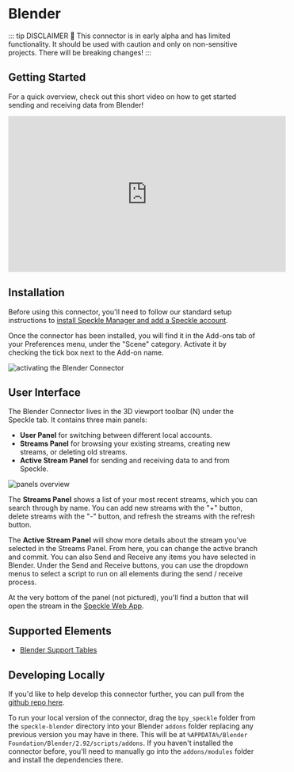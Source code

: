 # Blender

::: tip DISCLAIMER 🐉
This connector is in early alpha and has limited functionality.
It should be used with caution and only on non-sensitive projects.
There will be breaking changes!
:::

## Getting Started

For a quick overview, check out this short video on how to get started sending and receiving data from Blender!

<iframe width="560" height="315" src="https://www.youtube.com/embed/vy-i6lCdMOE" title="YouTube video player" frameborder="0" allow="accelerometer; autoplay; clipboard-write; encrypted-media; gyroscope; picture-in-picture" allowfullscreen></iframe>

## Installation

Before using this connector, you'll need to follow our standard setup instructions to [install Speckle Manager and add a Speckle account](/user/manager). 

Once the connector has been installed, you will find it in the Add-ons tab of your Preferences menu, under the "Scene" category. Activate it by checking the tick box next to the Add-on name.

![activating the Blender Connector](./img-blender/enable-addon.png)


## User Interface

The Blender Connector lives in the 3D viewport toolbar (N) under the Speckle tab. It contains three main panels: 

- **User Panel** for switching between different local accounts.
- **Streams Panel** for browsing your existing streams, creating new streams, or deleting old streams.
- **Active Stream Panel** for sending and receiving data to and from Speckle.

![panels overview](./img-blender/sidebar-menu.png)

The **Streams Panel** shows a list of your most recent streams, which you can search through by name. You can add new streams with the "+" button, delete streams with the "-" button, and refresh the streams with the refresh button.

The **Active Stream Panel** will show more details about the stream you've selected in the Streams Panel. From here, you can change the active branch and commit. You can also Send and Receive any items you have selected in Blender. Under the Send and Receive buttons, you can use the dropdown menus to select a script to run on all elements during the send / receive process.

At the very bottom of the panel (not pictured), you'll find a button that will open the stream in the [Speckle Web App](/user/web).

## Supported Elements

* [Blender Support Tables](/user/support-tables.html#blender)

## Developing Locally

If you'd like to help develop this connector further, you can pull from the [github repo here](https://github.com/specklesystems/speckle-blender). 

To run your local version of the connector, drag the `bpy_speckle` folder from the `speckle-blender` directory into your Blender `addons` folder replacing any previous version you may have in there. This will be at `%APPDATA%/Blender Foundation/Blender/2.92/scripts/addons`. If you haven't installed the connector before, you'll need to manually go into the `addons/modules` folder and install the dependencies there. 